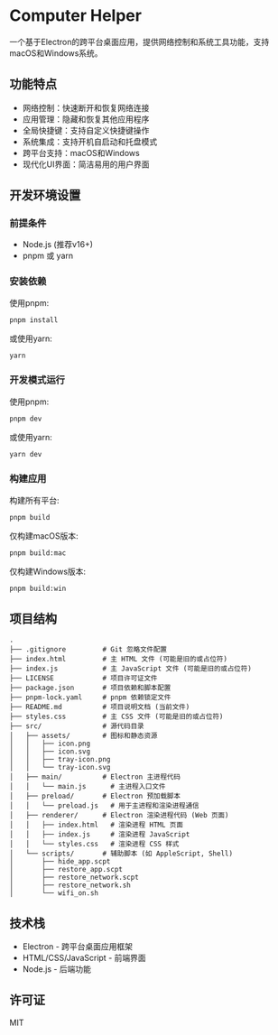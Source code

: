 # Computer Helper

一个基于Electron的跨平台桌面应用，提供网络控制和系统工具功能，支持macOS和Windows系统。

## 功能特点

- 网络控制：快速断开和恢复网络连接
- 应用管理：隐藏和恢复其他应用程序
- 全局快捷键：支持自定义快捷键操作
- 系统集成：支持开机自启动和托盘模式
- 跨平台支持：macOS和Windows
- 现代化UI界面：简洁易用的用户界面

## 开发环境设置

### 前提条件

- Node.js (推荐v16+)
- pnpm 或 yarn

### 安装依赖

使用pnpm:

```bash
pnpm install
```

或使用yarn:

```bash
yarn
```

### 开发模式运行

使用pnpm:

```bash
pnpm dev
```

或使用yarn:

```bash
yarn dev
```

### 构建应用

构建所有平台:

```bash
pnpm build
```

仅构建macOS版本:

```bash
pnpm build:mac
```

仅构建Windows版本:

```bash
pnpm build:win
```

## 项目结构

```
.
├── .gitignore         # Git 忽略文件配置
├── index.html         # 主 HTML 文件 (可能是旧的或占位符)
├── index.js           # 主 JavaScript 文件 (可能是旧的或占位符)
├── LICENSE            # 项目许可证文件
├── package.json       # 项目依赖和脚本配置
├── pnpm-lock.yaml     # pnpm 依赖锁定文件
├── README.md          # 项目说明文档 (当前文件)
├── styles.css         # 主 CSS 文件 (可能是旧的或占位符)
├── src/               # 源代码目录
│   ├── assets/        # 图标和静态资源
│   │   ├── icon.png
│   │   ├── icon.svg
│   │   ├── tray-icon.png
│   │   └── tray-icon.svg
│   ├── main/          # Electron 主进程代码
│   │   └── main.js      # 主进程入口文件
│   ├── preload/       # Electron 预加载脚本
│   │   └── preload.js   # 用于主进程和渲染进程通信
│   ├── renderer/      # Electron 渲染进程代码 (Web 页面)
│   │   ├── index.html   # 渲染进程 HTML 页面
│   │   ├── index.js     # 渲染进程 JavaScript
│   │   └── styles.css   # 渲染进程 CSS 样式
│   └── scripts/       # 辅助脚本 (如 AppleScript, Shell)
│       ├── hide_app.scpt
│       ├── restore_app.scpt
│       ├── restore_network.scpt
│       ├── restore_network.sh
│       └── wifi_on.sh
```

## 技术栈

- Electron - 跨平台桌面应用框架
- HTML/CSS/JavaScript - 前端界面
- Node.js - 后端功能

## 许可证

MIT
